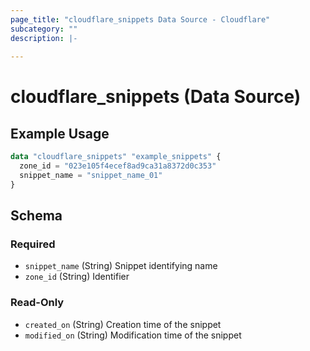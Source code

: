 ```yaml
---
page_title: "cloudflare_snippets Data Source - Cloudflare"
subcategory: ""
description: |-
  
---
```


# cloudflare_snippets (Data Source)



## Example Usage

```terraform
data "cloudflare_snippets" "example_snippets" {
  zone_id = "023e105f4ecef8ad9ca31a8372d0c353"
  snippet_name = "snippet_name_01"
}
```

<!-- schema generated by tfplugindocs -->
## Schema

### Required

- `snippet_name` (String) Snippet identifying name
- `zone_id` (String) Identifier

### Read-Only

- `created_on` (String) Creation time of the snippet
- `modified_on` (String) Modification time of the snippet


